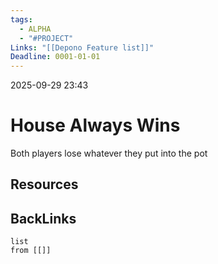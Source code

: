 ```yaml
---
tags:
  - ALPHA
  - "#PROJECT"
Links: "[[Depono Feature list]]"
Deadline: 0001-01-01
---
```

2025-09-29 23:43

# House Always Wins
Both players lose whatever they put into the pot

## Resources


## BackLinks

```dataview
list
from [[]]
```





